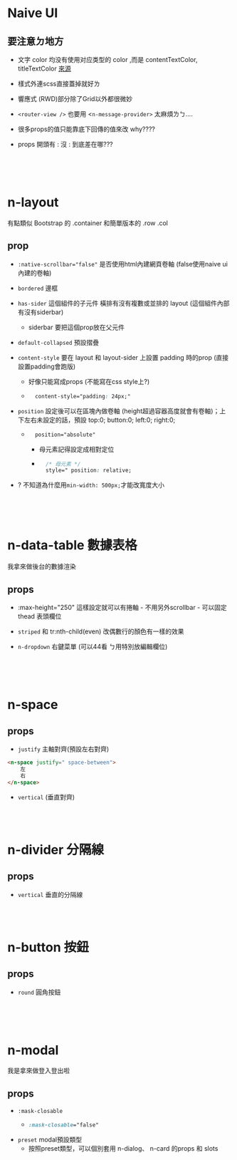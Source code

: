 # Naive UI 
## 要注意ㄉ地方 
+ 文字 color 均没有使用对应类型的 color ,而是 contentTextColor, titleTextColor <a href="https://github.com/TuSimple/naive-ui/issues/1495"> 來源</a>
+ 樣式外連scss直接蓋掉就好ㄌ
+ 響應式 (RWD)部分除了Grid以外都很微妙
+ `<router-view />` 也要用 <`n-message-provider>` 太麻煩ㄌㄅ....

+ 很多props的值只能靠底下回傳的值來改 why????

+ props 開頭有 : 沒 : 到底差在哪???


<br><br><br>
# n-layout  
有點類似 Bootstrap 的 .container 和簡單版本的 .row .col
## prop
- `:native-scrollbar="false"` 是否使用html內建網頁卷軸 (false使用naive ui 內建的卷軸)
- `bordered` 邊框
- `has-sider` 這個組件的子元件 橫排有沒有複數或並排的 layout (這個組件內部有沒有siderbar) 
    - siderbar 要把這個prop放在父元件  

- `default-collapsed` 預設摺疊

- `content-style`  要在 layout 和 layout-sider 上設置 padding 時的prop (直接設置padding會跑版)
    - 好像只能寫成props (不能寫在css style上?)
    - ```css
        content-style="padding: 24px;" 
        ```

- `position` 設定後可以在區塊內做卷軸 (height超過容器高度就會有卷軸)；上下左右未設定的話，預設 top:0; button:0; left:0; right:0;
    - ```css
        position="absolute"
        ```
        - 母元素記得設定成相對定位
        - ```css
            /* 母元素 */
            style=" position: relative;
            ```

- ? 不知道為什麼用`min-width: 500px;`才能改寬度大小


<br><br><br>

# n-data-table 數據表格
我拿來做後台的數據渲染
## props  
 -  :max-height="250"  這樣設定就可以有捲軸
        - 不用另外scrollbar
        - 可以固定thead 表頭欄位

- `striped` 和 tr:nth-child(even) 改偶數行的顏色有一樣的效果
- `n-dropdown` 右鍵菜單  (可以44看  ㄅ用特別放編輯欄位)

<br><br><br>

# n-space  

## props

- `justify` 主軸對齊(預設左右對齊)
```html
<n-space justify=" space-between">
    左
    右
</n-space>
```

- `vertical` (垂直對齊)

<br><br>

# n-divider 分隔線

## props
- `vertical` 垂直的分隔線


<br><br>

# n-button 按鈕
## props

- `round` 圓角按鈕


<br><br><br>

# n-modal
我是拿來做登入登出啦

## props

- `:mask-closable` 
    - ```css
      :mask-closable="false" 
- `preset`  modal預設類型
    - 按照preset類型，可以個別套用 n-dialog、 n-card 的props 和 slots